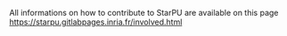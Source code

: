 All informations on how to contribute to StarPU are available on this page https://starpu.gitlabpages.inria.fr/involved.html